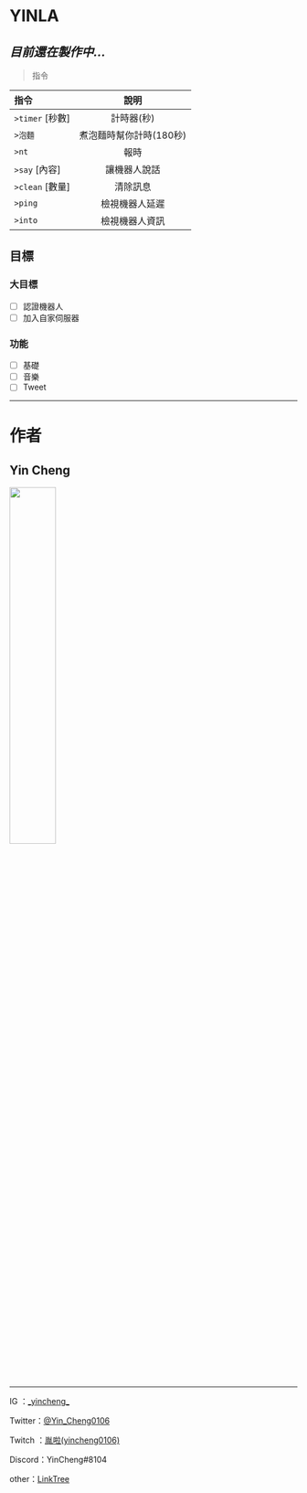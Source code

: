 # **YINLA**
## *目前還在製作中...*

>指令

|  指令   |  說明  |
|  :----  | :----:  |
| `>timer` [秒數]  | 計時器(秒) |
| `>泡麵`  | 煮泡麵時幫你計時(180秒) |
| `>nt`  | 報時 |
| `>say` [內容]  | 讓機器人說話 |
| `>clean` [數量]  | 清除訊息 |
| `>ping`  | 檢視機器人延遲 |
| `>into`  | 檢視機器人資訊 |

## 目標

### 大目標

- [ ] 認證機器人
- [ ] 加入自家伺服器

### 功能

- [ ] 基礎
- [ ] 音樂
- [ ] Tweet 

----------
# **作者**
## Yin Cheng
 <img src="https://i.imgur.com/TzmL9UQ.png" width="40%">

-------

IG ：[\_yincheng\_](https://www.instagram.com/_yincheng_/)

Twitter：[@Yin_Cheng0106](https://twitter.com/Yin_Cheng0106)

Twitch ：[胤啦(yincheng0106)](https://www.twitch.tv/yincheng0106)

Discord：YinCheng#8104

other：[LinkTree](https://allmy.bio/yincheng)